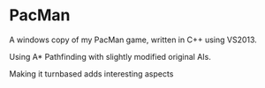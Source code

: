 # PacMan
A windows copy of my PacMan game, written in C++ using VS2013.

Using A* Pathfinding with slightly modified original AIs.

Making it turnbased adds interesting aspects
